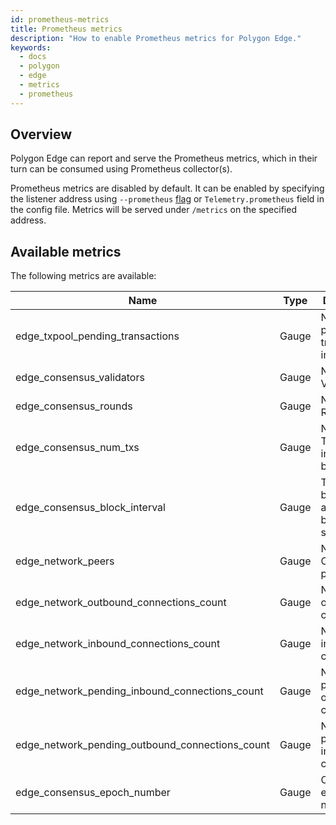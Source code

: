 ```yaml
---
id: prometheus-metrics
title: Prometheus metrics
description: "How to enable Prometheus metrics for Polygon Edge."
keywords:
  - docs
  - polygon
  - edge
  - metrics
  - prometheus
---
```


## Overview

Polygon Edge can report and serve the Prometheus metrics, which in their turn can be consumed using Prometheus collector(s).

Prometheus metrics are disabled by default. 
It can be enabled by specifying the listener address using `--prometheus` [flag](/docs/edge/get-started/cli-commands#prometheus) or `Telemetry.prometheus` field in the config file. 
Metrics will be served under `/metrics` on the specified address.

## Available metrics

The following metrics are available:

| **Name**                                        | **Type** | **Description**                             |
|-------------------------------------------------|----------|---------------------------------------------|
| edge_txpool_pending_transactions                | Gauge    | Number of pending transactions in TxPool    |
| edge_consensus_validators                       | Gauge    | Number of Validators                        |
| edge_consensus_rounds                           | Gauge    | Number of Rounds                            |
| edge_consensus_num_txs                          | Gauge    | Number of Transactions in the latest block  |
| edge_consensus_block_interval                   | Gauge    | Time between this and last block in seconds |
| edge_network_peers                              | Gauge    | Number of Connected peers                   |
| edge_network_outbound_connections_count         | Gauge    | Number of outbound connections              |
| edge_network_inbound_connections_count          | Gauge    | Number of inbound connections               |
| edge_network_pending_inbound_connections_count  | Gauge    | Number of pending outbound connections      |
| edge_network_pending_outbound_connections_count | Gauge    | Number of pending inbound connections       |
 | edge_consensus_epoch_number                     | Gauge    | Current epoch number                        |